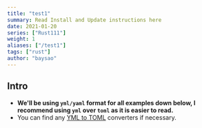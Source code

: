 ```yaml
---
title: "test1"
summary: Read Install and Update instructions here
date: 2021-01-20
series: ["Rust111"]
weight: 1
aliases: ["/test1"]
tags: ["rust"]
author: "baysao"
---
```


## Intro

- **We'll be using `yml/yaml` format for all examples down below, I recommend using `yml` over `toml` as it is easier to read.**
- You can find any [YML to TOML](https://www.google.com/search?q=yml+to+toml) converters if necessary.
